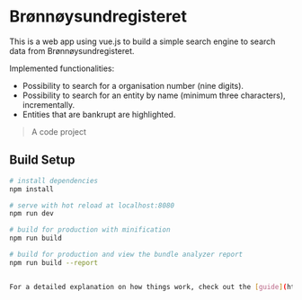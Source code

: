 # Brønnøysundregisteret

This is a web app using vue.js to build a simple search engine to search data from Brønnøysundregisteret.

Implemented functionalities:
- Possibility to search for a organisation number (nine digits).
- Possibility to search for an entity by name (minimum three characters), incrementally.
- Entities that are bankrupt are highlighted.

> A code project

## Build Setup

``` bash
# install dependencies
npm install

# serve with hot reload at localhost:8080
npm run dev

# build for production with minification
npm run build

# build for production and view the bundle analyzer report
npm run build --report


For a detailed explanation on how things work, check out the [guide](http://vuejs-templates.github.io/webpack/) and [docs for vue-loader](http://vuejs.github.io/vue-loader).
